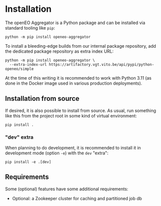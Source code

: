 # Installation

The openEO Aggregator is a Python package and can be installed via standard tooling like `pip`:

```shell
python -m pip install openeo-aggregator
```

To install a bleeding-edge builds from our internal package repository,
add the dedicated package repository as extra index URL:

```shell
python -m pip install openeo-aggregator \
  --extra-index-url https://artifactory.vgt.vito.be/api/pypi/python-openeo/simple
```

At the time of this writing it is recommended to work with Python 3.11
(as done in the Docker image used in various production deployments).


## Installation from source

If desired, it is also possible to install from source.
As usual, run something like this from the project root in some kind of virtual environment:

```shell
pip install .
```

### "dev" extra

When planning to do development, it is recommended to install it in development mode (option `-e`) with the `dev` "extra":

```shell
pip install -e .[dev]
```


## Requirements

Some (optional) features have some additional requirements:

- Optional: a Zookeeper cluster for caching and partitioned job db
